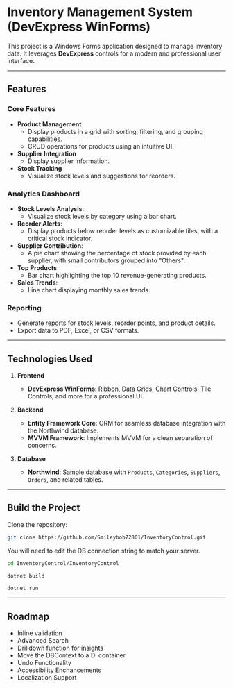 # Inventory Management System (DevExpress WinForms)

This project is a Windows Forms application designed to manage inventory data. It leverages **DevExpress** controls for a modern and professional user interface.

---

## Features

### Core Features
- **Product Management**
   - Display products in a grid with sorting, filtering, and grouping capabilities.
   - CRUD operations for products using an intuitive UI.     
- **Supplier Integration**
   - Display supplier information.
- **Stock Tracking**
  - Visualize stock levels and suggestions for reorders.

### Analytics Dashboard
- **Stock Levels Analysis**: 
  - Visualize stock levels by category using a bar chart.
- **Reorder Alerts**: 
  - Display products below reorder levels as customizable tiles, with a critical stock indicator.
- **Supplier Contribution**:
  - A pie chart showing the percentage of stock provided by each supplier, with small contributors grouped into "Others".
- **Top Products**:
  - Bar chart highlighting the top 10 revenue-generating products.
- **Sales Trends**:
  - Line chart displaying monthly sales trends.

### Reporting
- Generate reports for stock levels, reorder points, and product details.
- Export data to PDF, Excel, or CSV formats.

---

## Technologies Used

1. **Frontend**
   - **DevExpress WinForms**: Ribbon, Data Grids, Chart Controls, Tile Controls, and more for a professional UI.

2. **Backend**
   - **Entity Framework Core**: ORM for seamless database integration with the Northwind database.
   - **MVVM Framework**: Implements MVVM for a clean separation of concerns.

3. **Database**
   - **Northwind**: Sample database with `Products`, `Categories`, `Suppliers`, `Orders`, and related tables.

---

## Build the Project

Clone the repository:
```bash
git clone https://github.com/Smileybob72801/InventoryControl.git
```

You will need to edit the DB connection string to match your server.

```bash
cd InventoryControl/InventoryControl
```

```bash
dotnet build
```

```bash
dotnet run
```

---

## Roadmap
- Inline validation
- Advanced Search
- Drilldown function for insights
- Move the DBContext to a DI container
- Undo Functionality
- Accessibility Enchancements
- Localization Support
